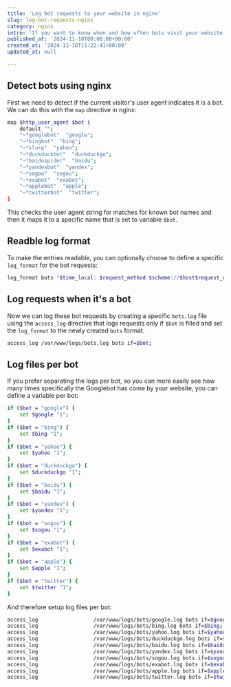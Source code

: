 ```yaml
---
title: 'Log bot requests to your website in nginx'
slug: log-bot-requests-nginx
category: nginx
intro: 'If you want to know when and how often bots visit your website, you can easily track this using the following configuration in nginx.'
published_at: '2024-11-18T00:00:00+00:00'
created_at: '2024-11-18T11:22:41+00:00'
updated_at: null

---
```

## Detect bots using nginx

First we need to detect if the current visitor's user agent indicates it is a bot. We can do this with the `map` directive in nginx:

```bash
map $http_user_agent $bot {
    default "";
    "~*googlebot"  "google";
    "~*bingbot"  "bing";
    "~*slurp"  "yahoo";
    "~*duckduckbot"  "duckduckgo";
    "~*baiduspider"  "baidu";
    "~*yandexbot"  "yandex";
    "~*sogou"  "sogou";
    "~*exabot"  "exabot";
    "~*applebot"  "apple";
    "~*twitterbot"  "twitter";
}
```

This checks the user agent string for matches for known bot names and then it maps it to a specific name that is set to variable `$bot`.

## Readble log format

To make the entries readable, you can optionally choose to define a specific `log_format` for the bot requests:

```bash
log_format bots "$time_local: $request_method $scheme://$host$request_uri [$status] $bytes_sent @ $request_time ($http_referer)";
```

## Log requests when it's a bot

Now we can log these bot requests by creating a specific `bots.log` file using the `access_log` directive that logs requests only if `$bot` is filled and set the `log_format` to the newly created `bots` format.

```bash
access_log /var/www/logs/bots.log bots if=$bot;
```

## Log files per bot

If you prefer separating the logs per bot, so you can more easily see how many times specifically the Googlebot has come by your website, you can define a variable per bot:

```bash
if ($bot = "google") {
    set $google "1";
}
if ($bot = "bing") {
    set $bing "1";
}
if ($bot = "yahoo") {
    set $yahoo "1";
}
if ($bot = "duckduckgo") {
    set $duckduckgo "1";
}
if ($bot = "baidu") {
    set $baidu "1";
}
if ($bot = "yandex") {
    set $yandex "1";
}
if ($bot = "sogou") {
    set $sogou "1";
}
if ($bot = "exabot") {
    set $exabot "1";
}
if ($bot = "apple") {
    set $apple "1";
}
if ($bot = "twitter") {
    set $twitter "1";
}
```

And therefore setup log files per bot:

```bash
access_log                  /var/www/logs/bots/google.log bots if=$google;
access_log                  /var/www/logs/bots/bing.log bots if=$bing;
access_log                  /var/www/logs/bots/yahoo.log bots if=$yahoo;
access_log                  /var/www/logs/bots/duckduckgo.log bots if=$duckduckgo;
access_log                  /var/www/logs/bots/baidu.log bots if=$baidu;
access_log                  /var/www/logs/bots/yandex.log bots if=$yandex;
access_log                  /var/www/logs/bots/sogou.log bots if=$sogou;
access_log                  /var/www/logs/bots/exabot.log bots if=$exabot;
access_log                  /var/www/logs/bots/apple.log bots if=$apple;
access_log                  /var/www/logs/bots/twitter.log bots if=$twitter;
```